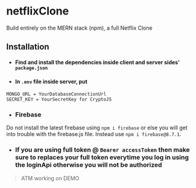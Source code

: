 # netflixClone

Build entirely on the MERN stack (npm), a full Netflix Clone

## Installation

- #### Find and install the dependencies inside client and server sides' `package.json`

- #### In `.env` file inside server, put

```
MONGO_URL = YourDatabaseConnectionUrl
SECRET_KEY = YourSecretKey for CryptoJS
```

- ### Firebase

Do not install the latest firebase using `npm i firebase` or else you will get into trouble with the firebase.js file. Instead use `npm i firebase@8.7.1`.

- ### If you are using full token @ `Bearer accessToken` then make sure to replaces your full token everytime you log in using the loginApi otherwise you will not be authorized

> ATM working on DEMO
